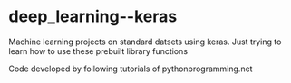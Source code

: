 # deep_learning--keras

Machine learning projects on standard datsets using keras.
Just trying to learn how to use these prebuilt library functions

Code developed by following tutorials of pythonprogramming.net
